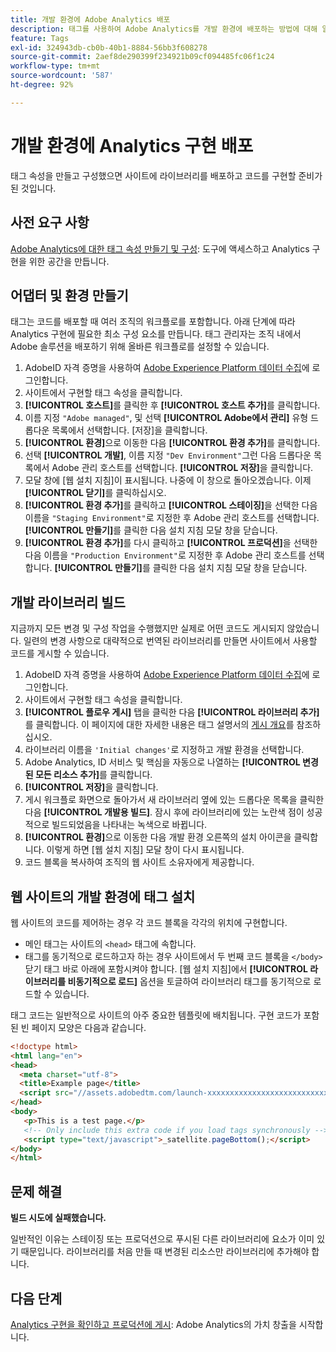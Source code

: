 ```yaml
---
title: 개발 환경에 Adobe Analytics 배포
description: 태그를 사용하여 Adobe Analytics를 개발 환경에 배포하는 방법에 대해 알아봅니다.
feature: Tags
exl-id: 324943db-cb0b-40b1-8884-56bb3f608278
source-git-commit: 2aef8de290399f234921b09cf094485fc06f1c24
workflow-type: tm+mt
source-wordcount: '587'
ht-degree: 92%

---
```


# 개발 환경에 Analytics 구현 배포

태그 속성을 만들고 구성했으면 사이트에 라이브러리를 배포하고 코드를 구현할 준비가 된 것입니다.

## 사전 요구 사항

[Adobe Analytics에 대한 태그 속성 만들기 및 구성](create-analytics-property.md): 도구에 액세스하고 Analytics 구현을 위한 공간을 만듭니다.

## 어댑터 및 환경 만들기

태그는 코드를 배포할 때 여러 조직의 워크플로를 포함합니다. 아래 단계에 따라 Analytics 구현에 필요한 최소 구성 요소를 만듭니다. 태그 관리자는 조직 내에서 Adobe 솔루션을 배포하기 위해 올바른 워크플로를 설정할 수 있습니다.

1. AdobeID 자격 증명을 사용하여 [Adobe Experience Platform 데이터 수집](https://experience.adobe.com/data-collection)에 로그인합니다.
2. 사이트에서 구현할 태그 속성을 클릭합니다.
3. **[!UICONTROL 호스트]**&#x200B;를 클릭한 후 **[!UICONTROL 호스트 추가]**&#x200B;를 클릭합니다.
4. 이름 지정 `"Adobe managed"`, 및 선택 **[!UICONTROL Adobe에서 관리]** 유형 드롭다운 목록에서 선택합니다. [저장]을 클릭합니다.
5. **[!UICONTROL 환경]**&#x200B;으로 이동한 다음 **[!UICONTROL 환경 추가]**&#x200B;를 클릭합니다.
6. 선택 **[!UICONTROL 개발]**, 이름 지정 `"Dev Environment"`그런 다음 드롭다운 목록에서 Adobe 관리 호스트를 선택합니다. **[!UICONTROL 저장]**&#x200B;을 클릭합니다.
7. 모달 창에 [웹 설치 지침]이 표시됩니다. 나중에 이 창으로 돌아오겠습니다. 이제 **[!UICONTROL 닫기]**&#x200B;를 클릭하십시오.
8. **[!UICONTROL 환경 추가]**&#x200B;를 클릭하고 **[!UICONTROL 스테이징]**&#x200B;을 선택한 다음 이름을 `"Staging Environment"`로 지정한 후 Adobe 관리 호스트를 선택합니다. **[!UICONTROL 만들기]**&#x200B;를 클릭한 다음 설치 지침 모달 창을 닫습니다.
9. **[!UICONTROL 환경 추가]**&#x200B;를 다시 클릭하고 **[!UICONTROL 프로덕션]**&#x200B;을 선택한 다음 이름을 `"Production Environment"`로 지정한 후 Adobe 관리 호스트를 선택합니다. **[!UICONTROL 만들기]**&#x200B;를 클릭한 다음 설치 지침 모달 창을 닫습니다.

## 개발 라이브러리 빌드

지금까지 모든 변경 및 구성 작업을 수행했지만 실제로 어떤 코드도 게시되지 않았습니다. 일련의 변경 사항으로 대략적으로 번역된 라이브러리를 만들면 사이트에서 사용할 코드를 게시할 수 있습니다.

1. AdobeID 자격 증명을 사용하여 [Adobe Experience Platform 데이터 수집](https://experience.adobe.com/data-collection)에 로그인합니다.
2. 사이트에서 구현할 태그 속성을 클릭합니다.
3. **[!UICONTROL 플로우 게시]** 탭을 클릭한 다음 **[!UICONTROL 라이브러리 추가]**&#x200B;를 클릭합니다. 이 페이지에 대한 자세한 내용은 태그 설명서의 [게시 개요](https://experienceleague.adobe.com/docs/experience-platform/tags/publish/overview.html?lang=ko-KR)를 참조하십시오.
4. 라이브러리 이름을 `'Initial changes'`로 지정하고 개발 환경을 선택합니다.
5. Adobe Analytics, ID 서비스 및 핵심을 자동으로 나열하는 **[!UICONTROL 변경된 모든 리소스 추가]**&#x200B;를 클릭합니다.
6. **[!UICONTROL 저장]**&#x200B;을 클릭합니다.
7. 게시 워크플로 화면으로 돌아가서 새 라이브러리 옆에 있는 드롭다운 목록을 클릭한 다음 **[!UICONTROL 개발용 빌드]**. 잠시 후에 라이브러리에 있는 노란색 점이 성공적으로 빌드되었음을 나타내는 녹색으로 바뀝니다.
8. **[!UICONTROL 환경]**&#x200B;으로 이동한 다음 개발 환경 오른쪽의 설치 아이콘을 클릭합니다. 이렇게 하면 [웹 설치 지침] 모달 창이 다시 표시됩니다.
9. 코드 블록을 복사하여 조직의 웹 사이트 소유자에게 제공합니다.

## 웹 사이트의 개발 환경에 태그 설치

웹 사이트의 코드를 제어하는 경우 각 코드 블록을 각각의 위치에 구현합니다.

* 메인 태그는 사이트의 `<head>` 태그에 속합니다.
* 태그를 동기적으로 로드하고자 하는 경우 사이트에서 두 번째 코드 블록을 `</body>` 닫기 태그 바로 아래에 포함시켜야 합니다. [웹 설치 지침]에서 **[!UICONTROL 라이브러리를 비동기적으로 로드]** 옵션을 토글하여 라이브러리 태그를 동기적으로 로드할 수 있습니다.

태그 코드는 일반적으로 사이트의 아주 중요한 템플릿에 배치됩니다. 구현 코드가 포함된 빈 페이지 모양은 다음과 같습니다.

```html
<!doctype html>
<html lang="en">
<head>
  <meta charset="utf-8">
  <title>Example page</title>
  <script src="//assets.adobedtm.com/launch-xxxxxxxxxxxxxxxxxxxxxxxxxxxxxxxxxx-development.min.js"></script>
</head>
<body>
   <p>This is a test page.</p>
   <!-- Only include this extra code if you load tags synchronously -->
   <script type="text/javascript">_satellite.pageBottom();</script>
</body>
</html>
```

## 문제 해결

**빌드 시도에 실패했습니다.**

일반적인 이유는 스테이징 또는 프로덕션으로 푸시된 다른 라이브러리에 요소가 이미 있기 때문입니다. 라이브러리를 처음 만들 때 변경된 리소스만 라이브러리에 추가해야 합니다.

## 다음 단계

[Analytics 구현을 확인하고 프로덕션에 게시](validate-publish-prod.md): Adobe Analytics의 가치 창출을 시작합니다.
